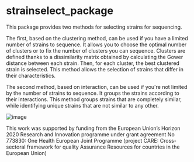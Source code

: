 # strainselect_package

This package provides two methods for selecting strains for sequencing. 

The first, based on the clustering method, can be used if you have a limited number of strains to sequence. It allows you to choose the optimal number of clusters or to fix the number of clusters you can sequence. Clusters are defined thanks to a dissimilarity matrix obtained by calculating the Gower distance between each strain. Then, for each cluster, the best clustered strain is selected. This method allows the selection of strains that differ in their characteristics.

The second method, based on interaction, can be used if you're not limited by the number of strains to sequence. It groups the strains according to their interactions. This method groups strains that are completely similar, while identifying unique strains that are not similar to any other.

![image](https://user-images.githubusercontent.com/114993027/220967873-c8a4edaa-2d93-441c-b88e-7ec0a9bb674b.png)

This work was supported by funding from the European Union’s Horizon 2020 Research and Innovation programme under grant agreement No 773830: One Health European Joint Programme (project CARE: Cross-sectoral framework for quality Assurance Resources for countries in the European Union)
